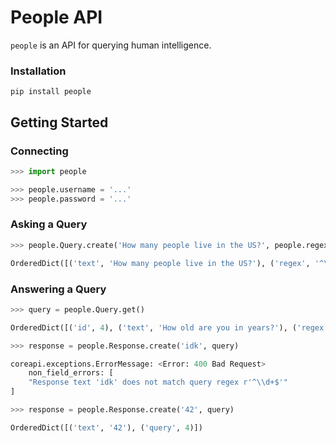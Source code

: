 # People API

`people` is an API for querying human intelligence.


### Installation

```
pip install people
```


## Getting Started


### Connecting
```python
>>> import people

>>> people.username = '...'
>>> people.password = '...'
```

### Asking a Query
```python
>>> people.Query.create('How many people live in the US?', people.regex_utils.NONNEG_INT)

OrderedDict([('text', 'How many people live in the US?'), ('regex', '^\\d+$')])
```

### Answering a Query
```python
>>> query = people.Query.get() 

OrderedDict([('id', 4), ('text', 'How old are you in years?'), ('regex', '^\\d+$'), ('response', None), ('created', '2018-04-04T20:50:24.560157Z')])

>>> response = people.Response.create('idk', query)

coreapi.exceptions.ErrorMessage: <Error: 400 Bad Request>
    non_field_errors: [
    "Response text 'idk' does not match query regex r'^\\d+$'"
]

>>> response = people.Response.create('42', query)

OrderedDict([('text', '42'), ('query', 4)])
```

